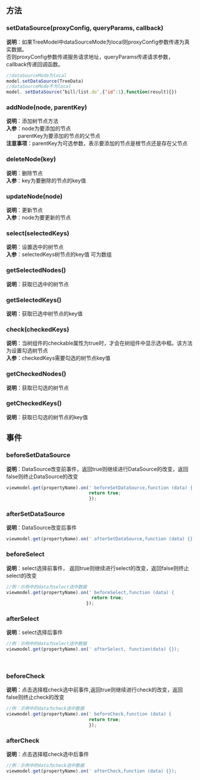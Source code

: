 <a name="eo0aB"></a>
## 方法
<a name="ALxAI"></a>
### setDataSource(proxyConfig, queryParams, callback)
**说明**：如果TreeModel中dataSourceMode为local则proxyConfig参数传递为真实数据。<br />否则proxyConfig参数传递服务请求地址，queryParams传递请求参数，callback传递回调函数。
```javascript
//dataSourceMode为local
model.setDataSource(TreeData)
//dataSourceMode不为local
model. setDataSource(‘bill/list.do’,{‘id’:1},function(result){})
```

<a name="Lqite"></a>
### addNode(node, parentKey)
**说明**：添加树节点方法<br />**入参**：node为要添加的节点<br />        parentKey为要添加的节点的父节点<br />**注意事项**：parentKey为可选参数，表示要添加的节点是根节点还是存在父节点
<a name="KKMZ5"></a>
### deleteNode(key)
**说明**：删除节点<br />**入参**：key为要删除的节点的key值
<a name="C4xzM"></a>
### updateNode(node)
**说明**：更新节点<br />**入参**：node为要更新的节点
<a name="52RHB"></a>
### select(selectedKeys)
**说明**：设置选中的树节点<br />**入参**：selectedKeys树节点的key值 可为数组
<a name="VIo3n"></a>
### getSelectedNodes()
**说明**：获取已选中的树节点
<a name="gWCRP"></a>
### getSelectedKeys()
**说明**：获取已选中树节点的key值
<a name="5WKT8"></a>
### check(checkedKeys)
**说明**：当树组件的checkable属性为true时，才会在树组件中显示选中框。该方法为设置勾选树节点<br />**入参**：checkedKeys需要勾选的树节点key值
<a name="SOMVo"></a>
### getCheckedNodes()
**说明**：获取已勾选的树节点
<a name="anB5g"></a>
### getCheckedKeys()
**说明**：获取已勾选的树节点的key值
<a name="fEjdz"></a>
## 事件
<a name="K0c1C"></a>
### beforeSetDataSource
**说明**：DataSource改变前事件，返回true则继续进行DataSource的改变，返回false则终止DataSource的改变
```javascript
viewmodel.get(propertyName).on(' beforeSetDataSource,function (data) {
                               return true;
                               });
```
 
<a name="z7D4f"></a>
### afterSetDataSource
**说明**：DataSource改变后事件
```javascript
viewmodel.get(propertyName).on(' afterSetDataSource,function (data) {});
```
 
<a name="pU6U1"></a>
### beforeSelect
**说明**：select选择前事件， 返回true则继续进行select的改变，返回false则终止select的改变
```javascript
//例：示例中的data为select选中数据
viewmodel.get(propertyName).on(' beforeSelect,function (data) {
                                return true;
                              });
```

<a name="uWupY"></a>
### afterSelect
**说明**：select选择后事件
```javascript
//例：示例中的data为select选中数据
viewmodel.get(propertyName).on(' afterSelect, function(data) {});
```
 
<a name="c6qWi"></a>
### beforeCheck
**说明**：点击选择框check选中前事件,返回true则继续进行check的改变，返回false则终止check的改变
```javascript
//例：示例中的data为check选中数据
viewmodel.get(propertyName).on(' beforeCheck,function (data) {
                               return true;
                               });
```
<a name="xRuEj"></a>
### afterCheck
**说明**：点击选择框check选中后事件
```javascript
//例：示例中的data为check选中数据
viewmodel.get(propertyName).on(' afterCheck,function (data) {});
```